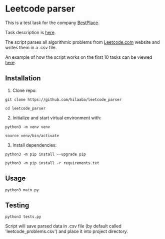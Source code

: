 # Leetcode parser

This is a test task for the company [BestPlace](https://bestplace.ai/).

Task description is [here](bestplace_leetcode.pdf).

The script parses all algorithmic problems from [Leetcode.com](https://leetcode.com/problemset/algorithms/) website and writes them in a .csv file.

An example of how the script works on the first 10 tasks can be viewed [here](leetcode_problems.csv).

## Installation

1) Clone repo:

```console
git clone https://github.com/hilaaba/leetcode_parser
```
```console
cd leetcode_parser
```

2) Initialize and start virtual environment with:

```console
python3 -m venv venv
```
```console
source venv/bin/activate
```

3) Install dependencies:

```console
python3 -m pip install --upgrade pip
```
```console
python3 -m pip install -r requirements.txt
```

## Usage

```console
python3 main.py
```

## Testing

```console
python3 tests.py
```

Script will save parsed data in .csv file (by default called 'leetcode_problems.csv') and place it into project directory.
